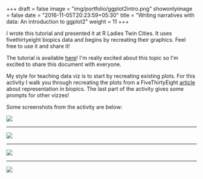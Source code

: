 +++
draft = false
image = "img/portfolio/ggplot2intro.png"
showonlyimage = false
date = "2016-11-05T20:23:59+05:30"
title = "Writing narratives with data: An introduction to ggplot2"
weight = 11
+++

I wrote this tutorial and presented it at R Ladies Twin Cities. It uses fivethirtyeight biopics data and begins by recreating their graphics. Feel free to use it and share it!
<!--more-->

The tutorial is available [here](http://katiejolly.io/data-narratives-ggplot/)! I'm really excited about this topic so I'm excited to share this document with everyone. 

My style for teaching data viz is to start by recreating existing plots. For this activity I walk you through recreating the plots from a FiveThirtyEight [article](https://fivethirtyeight.com/features/straight-outta-compton-is-the-rare-biopic-not-about-white-dudes/) about representation in biopics. The last part of the activity gives some prompts for other vizzes! 

Some screenshots from the activity are below: 

![](/img/portfolio/plots1.PNG)

---

![](/img/portfolio/plots2.PNG)

---

![](/img/portfolio/plots3.PNG)

---

![](/img/portfolio/plots4.PNG)